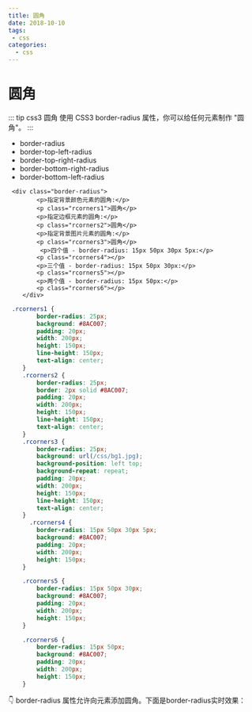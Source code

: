 ```yaml
--- 
title: 圆角
date: 2018-10-10
tags: 
 - css
categories:
  - css
---
```

# 圆角

::: tip css3 圆角
使用 CSS3 border-radius 属性，你可以给任何元素制作 "圆角"。
:::

+ border-radius
+ border-top-left-radius
+ border-top-right-radius
+ border-bottom-right-radius
+ border-bottom-left-radius

```haml
 <div class="border-radius">
        <p>指定背景颜色元素的圆角:</p>
        <p class="rcorners1">圆角</p>
        <p>指定边框元素的圆角:</p>
        <p class="rcorners2">圆角</p>
        <p>指定背景图片元素的圆角:</p>
        <p class="rcorners3">圆角</p>
         <p>四个值 - border-radius: 15px 50px 30px 5px:</p>
        <p class="rcorners4"></p>
        <p>三个值 - border-radius: 15px 50px 30px:</p>
        <p class="rcorners5"></p>
        <p>两个值 - border-radius: 15px 50px:</p>
        <p class="rcorners6"></p>
    </div>
```
```css
 .rcorners1 {
        border-radius: 25px;
        background: #8AC007;
        padding: 20px;
        width: 200px;
        height: 150px;
        line-height: 150px;
        text-align: center;
    }
    .rcorners2 {
        border-radius: 25px;
        border: 2px solid #8AC007;
        padding: 20px;
        width: 200px;
        height: 150px;
        line-height: 150px;
        text-align: center;
    }
    .rcorners3 {
        border-radius: 25px;
        background: url(/css/bg1.jpg);
        background-position: left top;
        background-repeat: repeat;
        padding: 20px;
        width: 200px;
        height: 150px;
        line-height: 150px;
        text-align: center;
    }
      .rcorners4 {
        border-radius: 15px 50px 30px 5px;
        background: #8AC007;
        padding: 20px;
        width: 200px;
        height: 150px;
    }

    .rcorners5 {
        border-radius: 15px 50px 30px;
        background: #8AC007;
        padding: 20px;
        width: 200px;
        height: 150px;
    }

    .rcorners6 {
        border-radius: 15px 50px;
        background: #8AC007;
        padding: 20px;
        width: 200px;
        height: 150px;
    }
```
:point_down: border-radius 属性允许向元素添加圆角。下面是border-radius实时效果：
<border-radius1/>
